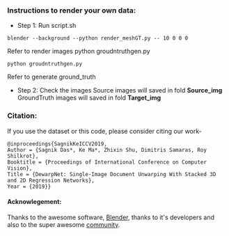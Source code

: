 ### Instructions to render your own data:
- Step 1: Run script.sh
```
blender --background --python render_meshGT.py -- 10 0 0 0
```
Refer to render images
python groudntruthgen.py
```
python groudntruthgen.py
```
Refer to generate ground_truth

- Step 2: Check the images
Source images will saved in fold **Source_img**
GroundTruth images will saved in fold **Target_img**
### Citation:
If you use the dataset or this code, please consider citing our work-
```
@inproceedings{SagnikKeICCV2019, 
Author = {Sagnik Das*, Ke Ma*, Zhixin Shu, Dimitris Samaras, Roy Shilkrot}, 
Booktitle = {Proceedings of International Conference on Computer Vision}, 
Title = {DewarpNet: Single-Image Document Unwarping With Stacked 3D and 2D Regression Networks}, 
Year = {2019}}   
```
#### Acknowlegement: 
Thanks to the awesome software, [Blender](https://www.blender.org/), thanks to it's developers and also to the super awesome [community](https://blender.stackexchange.com/).

